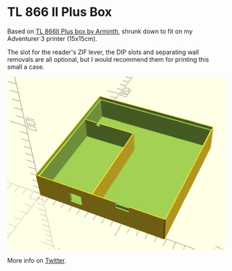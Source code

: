 # TL 866 II Plus Box


Based on [TL 866II Plus box by Arminth](https://www.thingiverse.com/thing:4936082),
shrunk down to fit on my Adventurer 3 printer (15x15cm).

The slot for the reader's ZIF lever, the DIP slots and separating wall removals
are all optional, but I would recommend them for printing this small a case.

![Box](images/tl866-no-walls-no-dips-with-slot.png)

More info on [Twitter](https://twitter.com/Micro_Repairs/status/1484442264080461831?s=20).